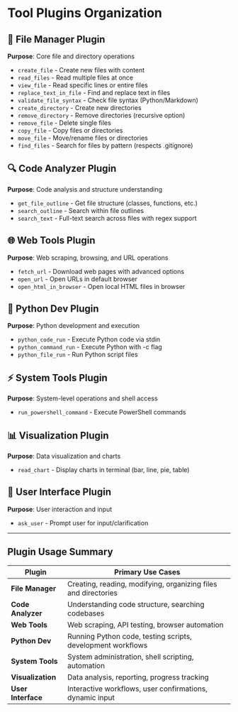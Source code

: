 # Tool Plugins Organization

## 📁 File Manager Plugin

**Purpose**: Core file and directory operations

- `create_file` - Create new files with content
- `read_files` - Read multiple files at once
- `view_file` - Read specific lines or entire files
- `replace_text_in_file` - Find and replace text in files
- `validate_file_syntax` - Check file syntax (Python/Markdown)
- `create_directory` - Create new directories
- `remove_directory` - Remove directories (recursive option)
- `remove_file` - Delete single files
- `copy_file` - Copy files or directories
- `move_file` - Move/rename files or directories
- `find_files` - Search for files by pattern (respects .gitignore)

## 🔍 Code Analyzer Plugin

**Purpose**: Code analysis and structure understanding

- `get_file_outline` - Get file structure (classes, functions, etc.)
- `search_outline` - Search within file outlines
- `search_text` - Full-text search across files with regex support

## 🌐 Web Tools Plugin

**Purpose**: Web scraping, browsing, and URL operations

- `fetch_url` - Download web pages with advanced options
- `open_url` - Open URLs in default browser
- `open_html_in_browser` - Open local HTML files in browser

## 🐍 Python Dev Plugin

**Purpose**: Python development and execution

- `python_code_run` - Execute Python code via stdin
- `python_command_run` - Execute Python with -c flag
- `python_file_run` - Run Python script files

## ⚡ System Tools Plugin

**Purpose**: System-level operations and shell access

- `run_powershell_command` - Execute PowerShell commands

## 📊 Visualization Plugin

**Purpose**: Data visualization and charts

- `read_chart` - Display charts in terminal (bar, line, pie, table)

## 💬 User Interface Plugin

**Purpose**: User interaction and input

- `ask_user` - Prompt user for input/clarification

---

## Plugin Usage Summary

| Plugin | Primary Use Cases |
|--------|-------------------|
| **File Manager** | Creating, reading, modifying, organizing files and directories |
| **Code Analyzer** | Understanding code structure, searching codebases |
| **Web Tools** | Web scraping, API testing, browser automation |
| **Python Dev** | Running Python code, testing scripts, development workflows |
| **System Tools** | System administration, shell scripting, automation |
| **Visualization** | Data analysis, reporting, progress tracking |
| **User Interface** | Interactive workflows, user confirmations, dynamic input |
